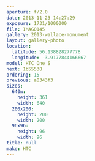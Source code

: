 ```yaml
---
aperture: f/2.0
date: 2013-11-23 14:27:29
exposure: 1731/1000000
file: IMAG0145
gallery: 2013-wallace-monument
layout: gallery-photo
location:
  latitude: 56.138828277778
  longitude: -3.9177844166667
model: HTC One S
next: 1b55538
ordering: 15
previous: a0343f3
sizes:
  640w:
    height: 361
    width: 640
  200x200:
    height: 200
    width: 200
  96x96:
    height: 96
    width: 96
title: null
make: HTC
---
```

